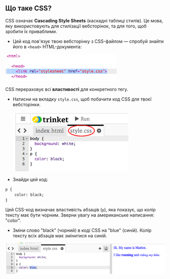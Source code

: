 ## Що таке CSS?

CSS означає **Cascading Style Sheets** (каскадні таблиці стилів). Це мова, яку використовують для стилізації вебсторінок, та для того, щоб зробити їх приваблими.

+ Цей код пов'язує твою вебсторінку з CSS-файлом — спробуй знайти його в `<head>` HTML-документа:

![знімок екрана](images/birthday-css-link.png)

CSS перераховує всі **властивості** для конкретного тегу.

+ Натисни на вкладку `style.css`, щоб побачити код CSS для твоєї вебсторінки.
    
    ![знімок екрана](images/birthday-css-tab.png)

+ Знайди цей код:

```html
p {
    color: black;
}
```

Цей CSS-код визначає властивість абзаців (`p`), яка показує, що колір тексту має бути чорним. Зверни увагу на американське написання: "color".

+ Зміни слово "black" (чорний) в коді CSS на "blue" (синій). Колір тексту всіх абзаців має змінитися на синій.

![знімок екрана](images/birthday-edit-css.png)